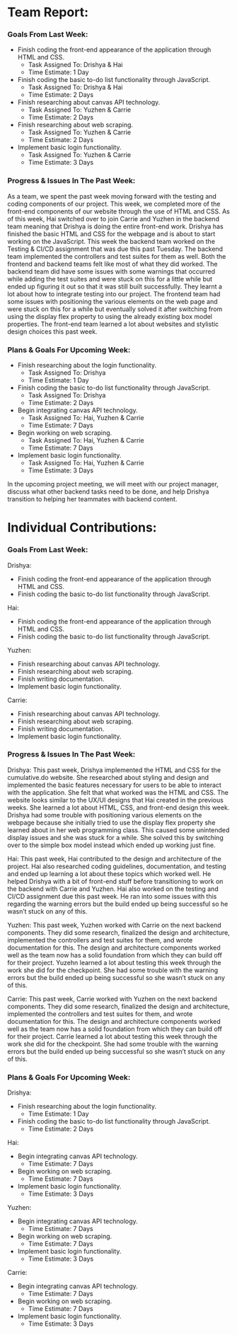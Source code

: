 # Team Report:

### Goals From Last Week:

* Finish coding the front-end appearance of the application through HTML and CSS.
    * Task Assigned To: Drishya & Hai
    * Time Estimate: 1 Day
* Finish coding the basic to-do list functionality through JavaScript.
    * Task Assigned To: Drishya & Hai
    * Time Estimate: 2 Days
* Finish researching about canvas API technology.
    * Task Assigned To: Yuzhen & Carrie
    * Time Estimate: 2 Days
* Finish researching about web scraping.
    * Task Assigned To: Yuzhen & Carrie
    * Time Estimate: 2 Days
* Implement basic login functionality.
    * Task Assigned To: Yuzhen & Carrie
    * Time Estimate: 3 Days

### Progress & Issues In The Past Week:

As a team, we spent the past week moving forward with the testing and coding components of our project. This week, we completed more of the front-end components of our website through the use of HTML and CSS. As of this week, Hai switched over to join Carrie and Yuzhen in the backend team meaning that Drishya is doing the entire front-end work. Drishya has finished the basic HTML and CSS for the webpage and is about to start working on the JavaScript. This week the backend team worked on the Testing & CI/CD assignment that was due this past Tuesday. The backend team implemented the controllers and test suites for them as well. Both the frontend and backend teams felt like most of what they did worked. The backend team did have some issues with some warnings that occurred while adding the test suites and were stuck on this for a little while but ended up figuring it out so that it was still built successfully. They learnt a lot about how to integrate testing into our project. The frontend team had some issues with positioning the various elements on the web page and were stuck on this for a while but eventually solved it after switching from using the display flex property to using the already existing box model properties. The front-end team learned a lot about websites and stylistic design choices this past week.

### Plans & Goals For Upcoming Week:

* Finish researching about the login functionality.
    * Task Assigned To: Drishya
    * Time Estimate: 1 Day
* Finish coding the basic to-do list functionality through JavaScript.
    * Task Assigned To: Drishya
    * Time Estimate: 2 Days
* Begin integrating canvas API technology.
    * Task Assigned To: Hai, Yuzhen & Carrie
    * Time Estimate: 7 Days
* Begin working on web scraping.
    * Task Assigned To: Hai, Yuzhen & Carrie
    * Time Estimate: 7 Days
* Implement basic login functionality.
    * Task Assigned To: Hai, Yuzhen & Carrie
    * Time Estimate: 3 Days

In the upcoming project meeting, we will meet with our project manager, discuss what other backend tasks need to be done, and help Drishya transition to helping her teammates with backend content. 

# Individual Contributions:

### Goals From Last Week:

Drishya: 

* Finish coding the front-end appearance of the application through HTML and CSS.
* Finish coding the basic to-do list functionality through JavaScript.

Hai: 

* Finish coding the front-end appearance of the application through HTML and CSS.
* Finish coding the basic to-do list functionality through JavaScript.

Yuzhen:

* Finish researching about canvas API technology.
* Finish researching about web scraping.
* Finish writing documentation.
* Implement basic login functionality.

Carrie:

* Finish researching about canvas API technology.
* Finish researching about web scraping.
* Finish writing documentation.
* Implement basic login functionality.

### Progress & Issues In The Past Week:

Drishya: This past week, Drishya implemented the HTML and CSS for the cumulative.do website. She researched about styling and design and implemented the basic features necessary for users to be able to interact with the application. She felt that what worked was the HTML and CSS. The website looks similar to the UX/UI designs that Hai created in the previous weeks. She learned a lot about HTML, CSS, and front-end design this week. Drishya had some trouble with positioning various elements on the webpage because she initially tried to use the display flex property she learned about in her web programming class. This caused some unintended display issues and she was stuck for a while. She solved this by switching over to the simple box model instead which ended up working just fine.

Hai: This past week, Hai contributed to the design and architecture of the project. Hai also researched coding guidelines, documentation, and testing and ended up learning a lot about these topics which worked well. He helped Drishya with a bit of front-end stuff before transitioning to work on the backend with Carrie and Yuzhen. Hai also worked on the testing and CI/CD assignment due this past week. He ran into some issues with this regarding the warning errors but the build ended up being successful so he wasn’t stuck on any of this. 

Yuzhen: This past week, Yuzhen worked with Carrie on the next backend components. They did some research, finalized the design and architecture, implemented the controllers and test suites for them, and wrote documentation for this. The design and architecture components worked well as the team now has a solid foundation from which they can build off for their project. Yuzehn learned a lot about testing this week through the work she did for the checkpoint. She had some trouble with the warning errors but the build ended up being successful so she wasn’t stuck on any of this. 

Carrie: This past week, Carrie worked with Yuzhen on the next backend components. They did some research, finalized the design and architecture, implemented the controllers and test suites for them, and wrote documentation for this. The design and architecture components worked well as the team now has a solid foundation from which they can build off for their project. Carrie learned a lot about testing this week through the work she did for the checkpoint. She had some trouble with the warning errors but the build ended up being successful so she wasn’t stuck on any of this. 

### Plans & Goals For Upcoming Week:

Drishya:
* Finish researching about the login functionality.
    * Time Estimate: 1 Day
* Finish coding the basic to-do list functionality through JavaScript.
    * Time Estimate: 2 Days

Hai:
* Begin integrating canvas API technology.
    * Time Estimate: 7 Days
* Begin working on web scraping.
    * Time Estimate: 7 Days
* Implement basic login functionality.
    * Time Estimate: 3 Days

Yuzhen:
* Begin integrating canvas API technology.
    * Time Estimate: 7 Days
* Begin working on web scraping.
    * Time Estimate: 7 Days
* Implement basic login functionality.
    * Time Estimate: 3 Days

Carrie:
* Begin integrating canvas API technology.
    * Time Estimate: 7 Days
* Begin working on web scraping.
    * Time Estimate: 7 Days
* Implement basic login functionality.
    * Time Estimate: 3 Days
